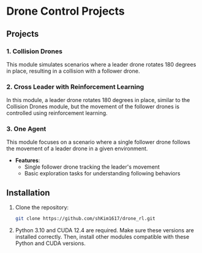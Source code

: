 # Drone Control Projects

## Projects

### 1. Collision Drones

This module simulates scenarios where a leader drone rotates 180 degrees in place, resulting in a collision with a follower drone. 

### 2. Cross Leader with Reinforcement Learning

In this module, a leader drone rotates 180 degrees in place, similar to the Collision Drones module, but the movement of the follower drones is controlled using reinforcement learning.

### 3. One Agent

This module focuses on a scenario where a single follower drone follows the movement of a leader drone in a given environment.

- **Features**:
  - Single follower drone tracking the leader's movement
  - Basic exploration tasks for understanding following behaviors

## Installation

1. Clone the repository:
   ```bash
   git clone https://github.com/shKim1617/drone_rl.git
   ```
2. Python 3.10 and CUDA 12.4 are required. Make sure these versions are installed correctly. Then, install other modules compatible with these Python and CUDA versions.
